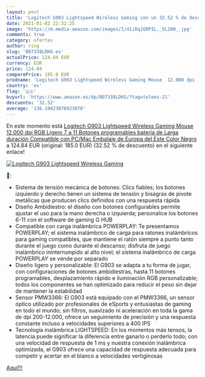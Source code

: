 ```yaml
---
layout: post
title: 'Logitech G903 Lightspeed Wireless Gaming con un 32.52 % de descuento'
date: 2021-01-02 22:32:25
image: 'https://m.media-amazon.com/images/I/41iRqJGRPIL._SL200_.jpg'
comments: true
category: ofertas
author: ring
slug: 'B07338LDKG-es'
actualPrice: 124.84 EUR
currency: EUR
price: 124.84
comparePrice: 185.0 EUR
prodname: 'Logitech G903 Lightspeed Wireless Gaming Mouse  12.000 dpi  RGB  Ligero  7 a 11 Botones programables  batería de Larga duración  Compatible con PC/Mac  Embalaje de Europa del Este  Color Negro'
country: 'es'
flag: '🇪🇸'
buyurl: 'https://www.amazon.es/dp/B07338LDKG/?tag=tolees-21'
descuento: '32.52'
average: '136.10423076923078'
---
```


En este momento está [Logitech G903 Lightspeed Wireless Gaming Mouse  12.000 dpi  RGB  Ligero  7 a 11 Botones programables  batería de Larga duración  Compatible con PC/Mac  Embalaje de Europa del Este  Color Negro](https://www.amazon.es/dp/B07338LDKG/?tag=tolees-21) a 124.84 EUR (original: 185.0 EUR) (32.52 %  de descuento) en el siguiente enlace!

[![Logitech G903 Lightspeed Wireless Gaming](https://m.media-amazon.com/images/I/41iRqJGRPIL._SL200_.jpg)](https://www.amazon.es/dp/B07338LDKG/?tag=tolees-21)

🔎:

- Sistema de tensión mecánica de botones: Clics fiables; los botones izquierdo y derecho tienen un sistema de tensión y bisagras de pivote metálicas que producen clics definidos con una respuesta rápida
- Diseño Ambidiestro: el diseño con botones configurables permite ajustar el uso para la mano derecha o izquierda; personalice los botones 6-11 con el software de gaming G HUB
- Compatible con carga inalámbrica POWERPLAY: Te presentamos POWERPLAY; el sistema inalámbrico de carga para ratones inalámbricos para gaming compatibles, que mantiene el ratón siempre a punto tanto durante el juego como durante el descanso; disfruta de juego inalámbrico ininterrumpido al alto nivel; el sistema inalámbrico de carga POWERPLAY se vende por separado
- Diseño ligero y personalizable: El G903 se adapta a tu forma de jugar, con configuraciones de botones ambidiestras, hasta 11 botones programables, desplazamiento rápido e iluminación RGB personalizable; todos los componentes se han optimizado para reducir el peso sin dejar de mantener la estabilidad
- Sensor PMW3366: El G903 está equipado con el PMW3366, un sensor óptico utilizado por profesionales de eSports y entusiastas de gaming en todo el mundo; sin filtros, suavizado ni aceleración en toda la gama de dpi 200-12.000, ofrece un seguimiento de precisión y una respuesta constante incluso a velocidades superiores a 400 IPS
- Tecnología inalámbrica LIGHTSPEED: En los momentos más tensos, la latencia puede significar la diferencia entre ganarlo o perderlo todo; con una velocidad de respuesta de 1 ms y nuestra conexión inalámbrica optimizada, el G903 ofrece una capacidad de respuesta adecuada para competir y acertar en el blanco a velocidades vertiginosas

[Aquí!!!](https://www.amazon.es/dp/B07338LDKG/?tag=tolees-21)
